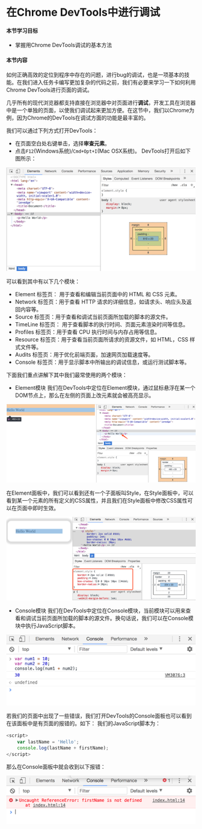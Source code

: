 # 在Chrome DevTools中进行调试

#### 本节学习目标

* 掌握用Chrome DevTools调试的基本方法

#### 本节内容
如何正确高效的定位到程序中存在的问题，进行bug的调试，也是一项基本的技能。在我们进入任务卡编写更加复杂的代码之前，我们有必要来学习一下如何利用Chrome DevTools进行页面的调试。

几乎所有的现代浏览器都支持直接在浏览器中对页面进行**调试**，开发工具在浏览器中是一个单独的页面，以使我们调试起来更加方便。在这节中，我们以Chrome为例，因为Chrome的DevTools在调试方面的功能是最丰富的。

我们可以通过下列方式打开DevTools：
* 在页面空白处右键单击，选择**审查元素**。
* 点击`F12`(Windows系统)/`Cmd+Opt+I`(Mac OSX系统)。
DevTools打开后如下图所示：

![](/assets/devtools1.png)

可以看到其中有以下几个模块：
* Element 标签页： 用于查看和编辑当前页面中的 HTML 和 CSS 元素。
* Network 标签页：用于查看 HTTP 请求的详细信息，如请求头、响应头及返回内容等。
* Source 标签页：用于查看和调试当前页面所加载的脚本的源文件。
* TimeLine 标签页： 用于查看脚本的执行时间、页面元素渲染时间等信息。
* Profiles 标签页：用于查看 CPU 执行时间与内存占用等信息。
* Resource 标签页：用于查看当前页面所请求的资源文件，如 HTML，CSS 样式文件等。
* Audits 标签页：用于优化前端页面，加速网页加载速度等。
* Console 标签页：用于显示脚本中所输出的调试信息，或运行测试脚本等。

下面我们重点讲解下其中我们最常使用的两个模块：
* Element模块
我们在DevTools中定位在Element模块，通过鼠标悬浮在某一个DOM节点上，那么在左侧的页面上改元素就会被高亮显示。

![](/assets/devtools2.png)

在Element面板中，我们可以看到还有一个子面板叫Style，在Style面板中，可以看到某一个元素的所有定义的CSS属性，并且我们在Style面板中修改CSS属性可以在页面中即时生效。

![](/assets/devtools3.png)

* Console模块
我们在DevTools中定位在Console模块，当前模块可以用来查看和调试当前页面所加载的脚本的源文件。换句话说，我们可以在Console模块中执行JavaScript脚本。

![](/assets/devtools4.png)

若我们的页面中出现了一些错误，我们打开DevTools的Console面板也可以看到在该面板中是有页面的报错的。如下：
我们的JavaScript脚本为：
```JavaScript
<script>
    var lastName = 'Hello';
    console.log(lastName + firstName);
</script>
```
那么在Console面板中就会收到以下报错：

![](/assets/devtools5.png)